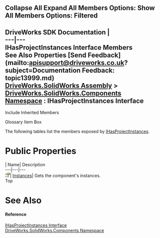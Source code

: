 Collapse All Expand All Members Options: Show All  Members Options: Filtered   
---  
DriveWorks SDK Documentation  |   
---|---  
IHasProjectInstances Interface Members   
See Also Properties [Send Feedback](mailto:apisupport@driveworks.co.uk?subject=Documentation Feedback: topic13999.md)  
[DriveWorks.SolidWorks Assembly](topic13342.md) > [DriveWorks.SolidWorks.Components Namespace](topic13925.md) : IHasProjectInstances Interface  
---  
  
Include Inherited Members    


Glossary Item Box

The following tables list the members exposed by [IHasProjectInstances](topic13999.md).

# Public Properties

| Name| Description  
---|---|---  
![ Property](dotnetimages/Property.gif)| [Instances](topic14004.md)| Gets the component's instances.   
Top

# See Also

#### Reference

[IHasProjectInstances Interface](topic13999.md)   
[DriveWorks.SolidWorks.Components Namespace](topic13925.md)


